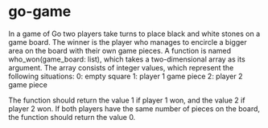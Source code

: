 # go-game
In a game of Go two players take turns to place black and white stones on a game board. The winner is the player who manages to encircle a bigger area on the board with their own game pieces. A function is named who_won(game_board: list), which takes a two-dimensional array as its argument. The array consists of integer values, which represent the following situations:
0: empty square
1: player 1 game piece
2: player 2 game piece

The function should return the value 1 if player 1 won, and the value 2 if player 2 won. If both players have the same number of pieces on the board, the function should return the value 0.
